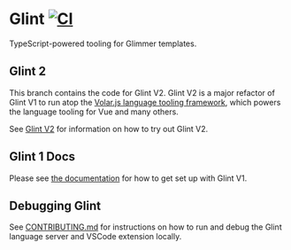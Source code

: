 # Glint [![CI](https://github.com/typed-ember/glint/actions/workflows/ci.yml/badge.svg)](https://github.com/typed-ember/glint/actions?query=workflow%3ACI)

TypeScript-powered tooling for Glimmer templates.

## Glint 2

This branch contains the code for Glint V2. Glint V2 is a major refactor of Glint V1 to run atop the [Volar.js language tooling framework], which powers the language tooling for Vue and many others.

See [Glint V2](./GLINT_V2.md) for information on how to try out Glint V2.

[Volar.js language tooling framework]: https://volarjs.dev/

## Glint 1 Docs

Please see [the documentation] for how to get set up with Glint V1.

[the documentation]: https://typed-ember.gitbook.io/glint

## Debugging Glint

See [CONTRIBUTING.md](./CONTRIBUTING.md) for instructions on how to run and debug the Glint language server and VSCode extension locally.

